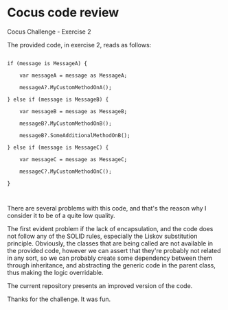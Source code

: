 # Cocus code review 

Cocus Challenge - Exercise 2 

  

The provided code, in exercise 2, reads as follows: 

``` 

if (message is MessageA) { 

    var messageA = message as MessageA; 

    messageA?.MyCustomMethodOnA(); 

} else if (message is MessageB) { 

    var messageB = message as MessageB; 

    messageB?.MyCustomMethodOnB(); 

    messageB?.SomeAdditionalMethodOnB(); 

} else if (message is MessageC) { 

    var messageC = message as MessageC; 

    messageC?.MyCustomMethodOnC(); 

} 

  

``` 

  

There are several problems with this code, and that's the reason why I consider it to be of a quite low quality. 

The first evident problem if the lack of encapsulation, and the code does not follow any of the SOLID rules, especially the Liskov substitution principle. Obviously, the classes that are being called are not available in the provided code, however we can assert that they're probably not related in any sort, so we can probably create some dependency between them through inheritance, and abstracting the generic code in the parent class, thus making the logic overridable. 

  

The current repository presents an improved version of the code. 

  

Thanks for the challenge. It was fun. 

